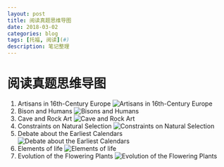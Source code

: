 ```yaml
---
layout: post
title: 阅读真题思维导图
date: 2018-03-02
categories: blog
tags: [托福, 阅读](#)
description: 笔记整理
---
```

# 阅读真题思维导图
1. Artisans in 16th-Century Europe
	![](https://ws4.sinaimg.cn/large/006tNc79ly1foy4wtkm7rj31kw0zm7s1.jpg "Artisans in 16th-Century Europe")
2. Bison and Humans
	![](https://ws4.sinaimg.cn/large/006tNc79ly1foy4y1d9v5j31kw0xk4k8.jpg "Bisons and Humans")
3. Cave and Rock Art
	![](https://ws1.sinaimg.cn/large/006tNc79ly1foy4yqmuvsj31kw0wrwnu.jpg "Cave and Rock Art")
4. Constraints on Natural Selection
	![](https://ws4.sinaimg.cn/large/006tNc79ly1foy4z67qwbj31kw10twzn.jpg "Constraints on Natural Selection")
5. Debate about the Earliest Calendars
	![](https://ws3.sinaimg.cn/large/006tNc79ly1foy4zya7v0j31kw0qxwpf.jpg "Debate about the Earliest Calendars")
6. Elements of life
	![](https://ws3.sinaimg.cn/large/006tNc79ly1foy505ycftj31kw0w27sc.jpg "Elements of life")
7. Evolution of the Flowering Plants
	![](https://ws2.sinaimg.cn/large/006tNc79ly1foy511tg10j31kw0dg11c.jpg "Evolution of the Flowering Plants")